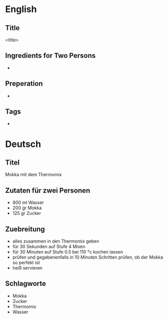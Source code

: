 # English

## Title

\<title\>

## Ingredients for Two Persons

* <ingredients>

## Preperation

* <steps>

## Tags

* <tags>

# Deutsch

## Titel

Mokka mit dem Thermomix

## Zutaten für zwei Personen


* 800 ml Wasser
* 200 gr Mokka
* 125 gr Zucker

## Zuebreitung

* alles zusammen in den Thermomix geben
* für 30 Sekunden auf Stufe 4 Mixen
* für 30 Minuten auf Stufe 0.5 bei 110 °c kochen lassen
* prüfen und gegebenenfalls in 10 Minuten Schritten prüfen, ob der Mokka so perfekt ist
* heiß servieren

## Schlagworte

* Mokka
* Zucker
* Thermomix
* Wasser
